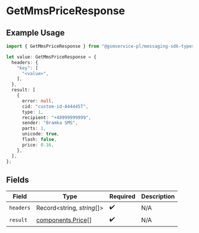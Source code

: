 # GetMmsPriceResponse

## Example Usage

```typescript
import { GetMmsPriceResponse } from "@gsmservice-pl/messaging-sdk-typescript/models/operations";

let value: GetMmsPriceResponse = {
  headers: {
    "key": [
      "<value>",
    ],
  },
  result: [
    {
      error: null,
      cid: "custom-id-A44445T",
      type: 1,
      recipient: "+48999999999",
      sender: "Bramka SMS",
      parts: 1,
      unicode: true,
      flash: false,
      price: 0.16,
    },
  ],
};
```

## Fields

| Field                                                  | Type                                                   | Required                                               | Description                                            |
| ------------------------------------------------------ | ------------------------------------------------------ | ------------------------------------------------------ | ------------------------------------------------------ |
| `headers`                                              | Record<string, *string*[]>                             | :heavy_check_mark:                                     | N/A                                                    |
| `result`                                               | [components.Price](../../models/components/price.md)[] | :heavy_check_mark:                                     | N/A                                                    |